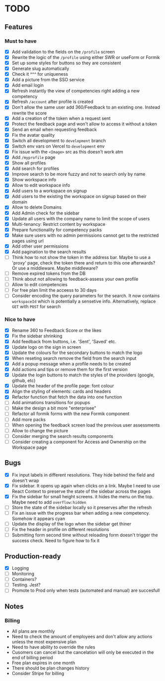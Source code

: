 # TODO

## Features

### Must to have

- [x] Add validation to the fields on the `/profile` screen
- [x] Rewrite the logic of the `/profile` using either SWR or useForm or Formik
- [x] Set up some styles for buttons so they are consistent
- [x] Generate slug automatically
- [x] Check it ^^^ for uniqueness
- [x] Add a picture from the SSO service
- [x] Add email login
- [x] Refresh instantly the view of competencies right adding a new competency
- [x] Refresh `/account` after profile is created
- [x] Don't allow the same user add 360/Feedback to an existing one. Instead rewrite the score
- [x] Add a creation of the token when a request sent
- [x] Protect the feedback page and won't allow to access it without a token
- [x] Send an email when requesting feedback
- [x] Fix the avatar quality
- [x] Switch all development to `development` branch
- [x] Switch env vars on Vercel to `development` env
- [x] Fix issue with the `<Image>` src as this doesn't work atm
- [x] Add `/myprofile` page
- [x] Show all profiles
- [x] Add search for profiles
- [x] Improve search to be more fuzzy and not to search only by name
- [x] Show workspace info
- [x] Allow to edit workspace info
- [x] Add users to a workspace on signup
- [x] Add users to the existing the workspace on signup based on their domain
- [x] Allow to delete Domains
- [x] Add Admin check for the sidebar
- [x] Update all users with the company name to limit the scope of users
- [x] Multi-tenancy: Restrict content by workspace
- [x] Prepare functionality for competency packs
- [x] Make sure users with no admin permissions cannot get to the restricted pages using url
- [x] Add other user permissions
- [x] Add pagination to the search results
- [ ] Think how to not show the token in the address bar. Maybe to use a 'proxy' page, check the token there and return to this one afterwards? Or use a middleware. Maybe middleware?
- [ ] Remove expired tokens from the DB
- [ ] Think about not allowing to feedback-assess your own profile
- [ ] Allow to edit competencies
- [ ] For free plan limit the acceess to 30 days
- [ ] Consider encoding the query parameters for the search. It now contains `workspaceId` which is potentially a sensetive info. Alternatively, replace `GET` with `POST` for search

### Nice to have

- [x] Rename 360 to Feedback Score or the likes
- [x] Fix the sidebar shrinking
- [x] Add feedback from buttons, i.e. 'Sent', 'Saved' etc.
- [x] Update logo on the sign in screen
- [x] Update the colours for the secondary buttons to match the logo
- [x] When reseting search remove the field from the search input
- [x] Add a popup message when a profile needs to be created
- [x] Add actions and tips or remove them for the first version
- [x] Update the login buttons to match the styles of the providers (google, github, etc)
- [x] Update the header of the profile page: font colour
- [x] Align the styling of elements: cards and headers
- [x] Refactor function that fetch the data into one function
- [ ] Add animations transitions for popups
- [ ] Make the design a bit more "enterprisee"
- [ ] Refactor all formik forms with the new Formik component
- [ ] Add more packs
- [ ] When opening the feedback screen load the previous user assessments
- [ ] Allow to change the picture
- [ ] Consider merging the search results components
- [ ] Consider creating a component for Access and Ownership on the Workspace page

## Bugs

- [x] Fix input labels in different resolutions. They hide behind the field and doesn't wrap
- [x] Fix sidebar. It opens up again when clicks on a link. Maybe I need to use React Context to preserve the state of the sidebar across the pages
- [x] Fix the sidebar for small height screens. it hides the menu on the top. Maybe need to add `overflow:hidden`
- [ ] Store the state of the sidebar locally so it preserves after the refresh
- [ ] Fix an issue with the progress bar when adding a new competency. Somehow it appears cyan
- [ ] Update the display of the logo when the sidebar get thiner
- [ ] Fix the header in profile on different resolutions
- [ ] Submitting form second time without reloading form doesn't trigger the success check. Need to figure how to fix it

## Production-ready

- [x] Logging
- [ ] Monitoring
- [ ] Containers?
- [ ] Testing. Jest?
- [ ] Promote to Prod only when tests (automated and manual) are succesfull

## Notes

### Billing

- All plans are monthly
- Need to check the amount of employees and don't allow any actions unless the most expensive plan
- Need to have ability to override the rules
- Cusomers can cancel but the cancelation will only be executed in the end of billing period
- Free plan expires in one month
- There should be plan changes history
- Consider Stripe for billing
